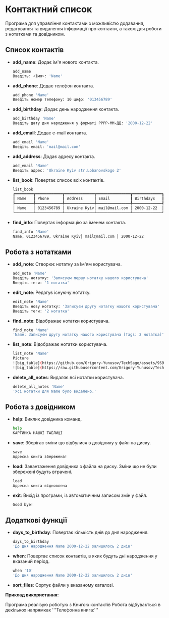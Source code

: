 # Контактний список

Програма для управління контактами з можливістю додавання, редагування та видалення інформації про контакти, а також для роботи з нотатками та довідником.

## Список контактів

- **add_name**: Додає ім'я нового контакта.
    ```bash 
    add_name
    Введіть: <Імя>: 'Name'
    ```
- **add_phone**: Додає телефон контакта.
    ```bash 
    add_phone 'Name'
    Введіть номер телефону: 10 цифр: '013456789'
    ```
- **add_birthday**: Додає день народження контакта.
	```bash 
    add_birthday 'Name'
    Введіть дату дня народження у форматі РРРР-ММ-ДД: '2000-12-22'
    ```
- **add_email**: Додає e-mail контакта.
	```bash 
    add_email 'Name'
    Введіть email: 'mail@mail.com'
    ```
- **add_address**: Додає адресу контакта.
	```bash 
    add_email 'Name'
    Введіть адрес: 'Ukraine Kyiv str.Lobanovskogo 2'
    ```
- **list_book**: Повертає список всіх контактів.
	```bash 
    list_book
	┏━━━━━━━━┳━━━━━━━━━━━━┳━━━━━━━━━━━━━┳━━━━━━━━━━━━━━━┳━━━━━━━━━━━━━┓
	┃ Name   ┃ Phone      ┃ Address     ┃ Email         ┃ Birthdays   ┃
	┡━━━━━━━━╇━━━━━━━━━━━━╇━━━━━━━━━━━━━╇━━━━━━━━━━━━━━━╇━━━━━━━━━━━━━┩
	│ Name   │ 0123456789 │ Ukraine Kyiv│ mail@mail.com │ 2000-12-22  │
	└────────┴────────────┴─────────────┴───────────────┴─────────────┘
    ```
- **find_info**: Повертає інформацію за іменем контакта.
	```bash 
    find_info 'Name'
    Name, 0123456789, Ukraine Kyiv│ mail@mail.com │ 2000-12-22
    ```
## Робота з нотатками

- **add_note**: Створює нотатку за Ім'ям користувача.
	```bash 
    add_note 'Name'
    Введіть нотатку: 'Записуєм першу нотатку нашого користувача'
	Введіть теги: '1 нотатка'
    ```
- **edit_note**: Редагує існуючу нотатку.
	```bash 
    edit_note 'Name'
    Введіть нову нотатку: 'Записуєм другу нотатку нашого користувача'
	Введіть теги: '2 нотатка'
    ```
- **find_note**: Відображає нотатки користувача.
	```bash 
    find_note 'Name'
    'Name: Записуєм другу нотатку нашого користувача [Tags: 2 нотатка]'
    ```
- **list_note**: Відображає нотатки користувача.
	```bash 
    list_note 'Name'
    Picture
    ![big_table](https://github.com/Grigory-Yunusov/TechSage/assets/95983273/83176bd0-e0ed-47c5-add0-0d23e23ffeae)
    ![big_table](https://raw.githubusercontent.com/Grigory-Yunusov/TechSage/feature/add-address/big_table.png)

- **delete_all_notes**: Видаляє всі нотатки користувача.
	```bash 
    delete_all_notes 'Name'
    'Усі нотатки для Name було видалено.'
    ```

## Робота з довідником

- **help**: Виклик довідника команд.
	```bash 
    help
    КАРТИНКА НАШОЇ ТАБЛИЦІ
    ```
- **save**: Зберігає зміни що відбулися в довіднику у файл на диску.
	```bash 
    save
    Адресна книга збережена!
    ```
- **load**: Завантаження довідника з файла на диску. Зміни що не були збережені будуть втрачені.
	```bash 
    load
    Адресна книга відновлена
    ```
- **exit**: Вихід із програми, із автоматичним записом змін у файл.
	```bash 
    Good bye!
    ```
## Додаткові функції 

- **days_to_birthday**: Повертає кількість днів до дня народження.
	```bash 
    days_to_birthday
    'До дня народження Name 2000-12-22 залишилось 2 днів'
    ```
- **when**: Повертає список контактів, в яких будуть дні народження у вказаний період.
	```bash 
    when '10'
    'До дня народження Name 2000-12-22 залишилось 2 днів'
    ```
- **sort_files**: Сортує файли у вказаному каталозі.

**Приклад використання:**

Програма реалізую роботую з Книгою контактів Робота відбувається в декількох напрямках
    '''Телефонна книга:'''
